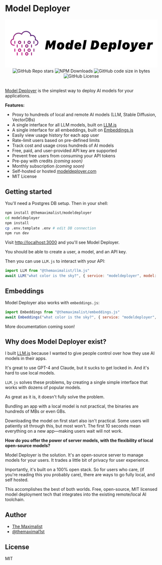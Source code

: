 # Model Deployer
<img src="logo.png" />

<div class="badges" style="text-align: center; margin-top: 0px;">
<img alt="GitHub Repo stars" src="https://img.shields.io/github/stars/themaximal1st/modeldeployer">
<img alt="NPM Downloads" src="https://img.shields.io/npm/dt/%40themaximalist%2Fmodeldeployer">
<img alt="GitHub code size in bytes" src="https://img.shields.io/github/languages/code-size/themaximal1st/modeldeployer">
<img alt="GitHub License" src="https://img.shields.io/github/license/themaximal1st/modeldeployer">
</div>
<br />

[Model Deployer](https://modeldeployer.com) is the simplest way to deploy AI models for your applications.

**Features:**

* Proxy to hundreds of local and remote AI models (LLM, Stable Diffusion, VectorDBs)
* A single interface for all LLM models, built on [LLM.js](https://llmjs.themaximalist.com)
* A single interface for all embeddings, built on [Embeddings.js](https://embeddingsjs.themaximalist.com)
* Easily view usage history for each app user
* Rate-limit users based on pre-defined limits
* Track cost and usage cross hundreds of AI models
* Free, paid, and user-provided API key are supported
* Prevent free users from consuming your API tokens
* Pre-pay with credits *(coming soon)*
* Monthly subscription *(coming soon)*
* Self-hosted or hosted [modeldeployer.com](https://modeldeployer.com)
* MIT License



## Getting started

You'll need a Postgres DB setup. Then in your shell:

```bash
npm install @themaximalist/modeldeployer
cd modeldeployer
npm install
cp .env.template .env # edit DB connection
npm run dev
```

Visit [http://localhost:3000](http://localhost:3000) and you'll see Model Deployer.

You should be able to create a user, a model, and an API key.

Then you can use `LLM.js` to interact with your API:

```javascript
import LLM from "@themaximalist/llm.js"
await LLM("what color is the sky?", { service: "modeldeployer", model: "model-api-key-goes-here" });
```



## Embeddings

Model Deployer also works with `embeddings.js`:

```javascript
import Embeddings from "@themaximalist/embeddings.js"
await Embeddings("what color is the sky?", { service: "modeldeployer", model: "embeddings-api-key-goes-here" });
```



More documentation coming soon!






## Why does Model Deployer exist?

I built [LLM.js](https://llmjs.themaximalist.com) because I wanted to give people control over how they use AI models in their apps.

It's great to use GPT-4 and Claude, but it sucks to get locked in. And it's hard to use local models.

`LLM.js` solves these problems, by creating a single simple interface that works with dozens of popular models.

As great as it is, it doesn't fully solve the problem.

Bundling an app with a local model is not practical, the binaries are hundreds of MBs or even GBs.

Downloading the model on first start also isn't practical. Some users will patiently sit through this, but most won't. The first 10 seconds mean everything on a new app—making users wait will not work.

**How do you offer the power of server models, with the flexibility of local open-source models?**

Model Deployer is the solution. It's an open-source server to manage models for your users. It trades a little bit of privacy for user experience.

Importantly, it's built on a 100% open stack. So for users who care, (if you're reading this you probably care), there are ways to go fully local, and self hosted.

This accomplishes the best of both worlds. Free, open-source, MIT licensed model deployment tech that integrates into the existing remote/local AI toolchain.



## Author

-   [The Maximalist](https://themaximalist.com/)
-   [@themaximal1st](https://twitter.com/themaximal1st)



## License

MIT
